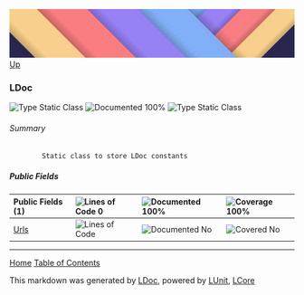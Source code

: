 ![](../Content/LDoc-banner-small.png "")
[Up](../LDoc.md)

### LDoc
![Type Static Class](http://b.repl.ca/v1/Type-Static%20Class-lightgrey.png "") ![Documented 100%](http://b.repl.ca/v1/Documented-100%25-brightgreen.png "")
![Type Static Class](http://b.repl.ca/v1/Type-Static%20Class-lightgrey.png "")

###### Summary

            Static class to store LDoc constants
            

##### Public   Fields

Public   Fields (1) | ![Lines of Code 0](http://b.repl.ca/v1/Lines%20of%20Code-0-lightgrey.png "") | ![Documented 100%](http://b.repl.ca/v1/Documented-100%25-brightgreen.png "") | ![Coverage 100%](http://b.repl.ca/v1/Coverage-100%25-brightgreen.png "")
:---  | :---  | :---  | :--- 
[Urls](../LDoc.cs) | ![Lines of Code ](http://b.repl.ca/v1/Lines%20of%20Code--lightgrey.png "") | ![Documented No](http://b.repl.ca/v1/Documented-No-red.png "") | ![Covered No](http://b.repl.ca/v1/Covered-No-red.png "")




---

[Home](../../README.md) [Table of Contents](../../TableOfContents.md)

This markdown was generated by [LDoc](https://github.com/CodeSingularity/LDoc), powered by [LUnit](https://github.com/CodeSingularity/LUnit), [LCore](https://github.com/CodeSingularity/LCore)
